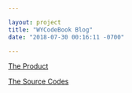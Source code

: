 ```yaml
---

layout: project
title: "WYCodeBook Blog"
date: "2018-07-30 00:16:11 -0700"

---
```


[The Product](https://wycodebook.github.io/)

[The Source Codes](https://github.com/WYCodeBook/wycodebook.github.io)
